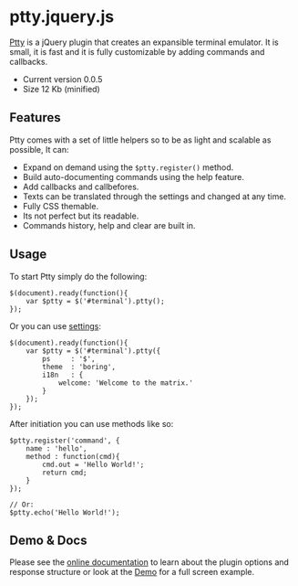 # ptty.jquery.js

[Ptty](http://goto.pachanka.org/ptty/docs) is a jQuery plugin that creates an expansible terminal emulator. It is small, it is fast and it is fully customizable by adding commands and callbacks.

* Current version 0.0.5
* Size 12 Kb (minified)

## Features

Ptty comes with a set of little helpers so to be as light and scalable as possible, It can:

* Expand on demand using the <code>$ptty.register()</code> method.
* Build auto-documenting commands using the help feature.
* Add callbacks and callbefores.
* Texts can be translated through the settings and changed at any time.
* Fully CSS themable.
* Its not perfect but its readable.
* Commands history, help and clear are built in.

## Usage

To start Ptty simply do the following:
    
    $(document).ready(function(){
        var $ptty = $('#terminal').ptty();
    });

Or you can use [settings](http://goto.pachanka.org/ptty/docs#settings):
    
    $(document).ready(function(){
	    var $ptty = $('#terminal').ptty({
	        ps     : '$',
	        theme  : 'boring',
	        i18n   : {
                welcome: 'Welcome to the matrix.'
            }
	    });
	});

After initiation you can use methods like so:

    $ptty.register('command', { 
        name : 'hello', 
        method : function(cmd){
            cmd.out = 'Hello World!';
            return cmd;
        } 
    });

    // Or:
    $ptty.echo('Hello World!');


## Demo & Docs

Please see the [online documentation](http://goto.pachanka.org/ptty/docs) to learn about the plugin options and response structure or look at the [Demo](http://goto.pachanka.org/ptty/) for a full screen example.
